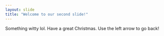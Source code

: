 ```yaml
---
layout: slide
title: "Welcome to our second slide!"
---
```

Something witty lol. Have a great Christmas. 
Use the left arrow to go back!
